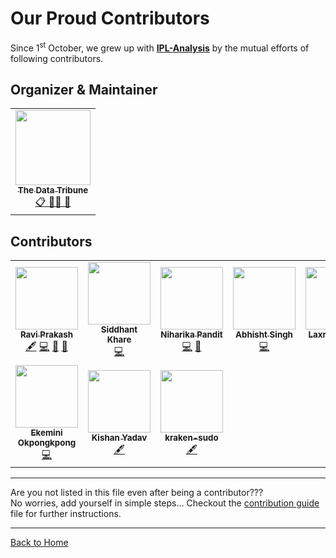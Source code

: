 
# Our Proud Contributors

Since 1<sup>st</sup> October, we grew up with [**IPL-Analysis**](https://github.com/Team-thedatatribune/IPL-Analysis) by the mutual efforts of following contributors.  

## Organizer & Maintainer  
<table align="center">
  <tr>
    <td align="center"><a href="https://thedatatribune.com/"><img src="https://avatars2.githubusercontent.com/u/66610299?s=200&v=4" width="120px;" alt=""/><br /><sub><b>The Data Tribune</b></sub></a><br /><a href="#eventOrganizing-mentoring-maintenance-thedatatribune" title="Event Organizing, Mentoring & Maintenance">📋 🧑‍🏫 🚧</a></td>
  </tr>
</table> 
  
  
## Contributors
<!-- ALL-CONTRIBUTORS-LIST:START - Do not remove or modify this section -->
<!-- prettier-ignore-start -->
<!-- markdownlint-disable -->
<table>
  <tr>
    <td align="center"><a href="https://ravi-prakash1907.gitlab.io/"><img src="https://avatars2.githubusercontent.com/u/38535224?v=4" width="100px;" alt=""/><br /><sub><b>Ravi Prakash</b></sub></a><br /><a href="#content-ravi-prakash1907" title="Content">🖋</a> <a href="https://github.com/Team-thedatatribune/IPL-Analysis/commits?author=ravi-prakash1907" title="Code">💻</a> <a href="#design-ravi-prakash1907" title="Design">🎨</a> <a href="#data-ravi-prakash1907" title="Data">🔣</a></td>
    <td align="center"><a href="https://www.linkedin.com/in/siddhantkhare24/"><img src="https://avatars0.githubusercontent.com/u/55068936?v=4" width="100px;" alt=""/><br /><sub><b>Siddhant Khare</b></sub></a><br /><a href="https://github.com/Team-thedatatribune/IPL-Analysis/commits?author=Siddhant-K-code" title="Code">💻</a></td>
    <td align="center"><a href="https://niharika412.github.io/"><img src="https://avatars3.githubusercontent.com/u/37020410?v=4" width="100px;" alt=""/><br /><sub><b>Niharika Pandit</b></sub></a><br /><a href="https://github.com/Team-thedatatribune/IPL-Analysis/commits?author=niharika412" title="Code">💻</a> <a href="#data-ravi-prakash1907" title="Data">🔣</a></td>
    <td align="center"><a href="https://github.com/abhisht51"><img src="https://avatars1.githubusercontent.com/u/39940817?v=4" width="100px;" alt=""/><br /><sub><b>Abhisht Singh</b></sub></a><br /><a href="https://github.com/Team-thedatatribune/IPL-Analysis/commits?author=abhisht51" title="Code">💻</a></td>
    <td align="center"><a href="https://github.com/relaxxpls"><img src="https://avatars3.githubusercontent.com/u/63250453?v=4" width="100px;" alt=""/><br /><sub><b>Laxman Desai</b></sub></a><br /><a href="#content-relaxxpls" title="Content">🖋</a></td>
    <td align="center"><a href="https://github.com/guptavaibhav159"><img src="https://avatars3.githubusercontent.com/u/72003248?v=4" width="100px;" alt=""/><br /><sub><b>guptavaibhav159</b></sub></a><br /><a href="#content-guptavaibhav159" title="Content">🖋</a></td>
  </tr>
  <tr>
    <td align="center"><a href="https://medium.com/@kemmie"><img src="https://avatars1.githubusercontent.com/u/26260619?v=4" width="100px;" alt=""/><br /><sub><b>Ekemini Okpongkpong</b></sub></a><br /><a href="https://github.com/Team-thedatatribune/IPL-Analysis/commits?author=KemmieKemy" title="Code">💻</a></td>
    <td align="center"><a href="https://github.com/kishanpython"><img src="https://avatars3.githubusercontent.com/u/42211066?v=4" width="100px;" alt=""/><br /><sub><b>Kishan Yadav</b></sub></a><br /><a href="#content-kishanpython" title="Content">🖋</a></td>
    <td align="center"><a href="https://github.com/kraken-sudo"><img src="https://avatars3.githubusercontent.com/u/65814097?v=4" width="100px;" alt=""/><br /><sub><b>kraken-sudo</b></sub></a><br /><a href="#content-kraken-sudo" title="Content">🖋</a></td>
  </tr>
</table>
<!-- markdownlint-enable -->
<!-- prettier-ignore-end -->
<!-- ALL-CONTRIBUTORS-LIST:END -->  
  
---

Are you not listed in this file even after being a contributor???  
No worries, add yourself in simple steps... Checkout the [contribution guide](./contributionGuide.md) file for further instructions.
  
---
  
[Back to Home](https://team-thedatatribune.github.io/IPL-Analysis/)
